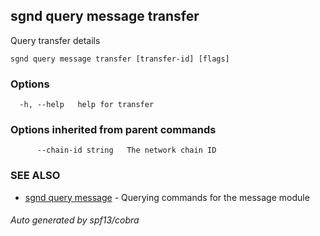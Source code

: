 ## sgnd query message transfer

Query transfer details

```
sgnd query message transfer [transfer-id] [flags]
```

### Options

```
  -h, --help   help for transfer
```

### Options inherited from parent commands

```
      --chain-id string   The network chain ID
```

### SEE ALSO

* [sgnd query message](sgnd_query_message.md)	 - Querying commands for the message module

###### Auto generated by spf13/cobra
